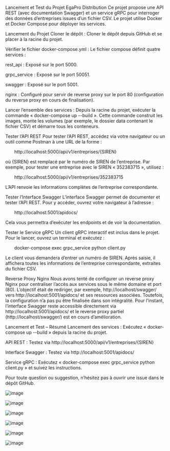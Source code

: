 Lancement et Test du Projet EgaPro Distribution
Ce projet propose une API REST (avec documentation Swagger) et un service gRPC pour interroger des données d’entreprises issues d’un fichier CSV. Le projet utilise Docker et Docker Compose pour déployer les services.

Lancement du Projet
Cloner le dépôt :
Cloner le dépôt depuis GitHub et se placer à la racine du projet.

Vérifier le fichier docker-compose.yml :
Le fichier compose définit quatre services :

rest_api : Exposé sur le port 5000.

grpc_service : Exposé sur le port 50051.

swagger : Exposé sur le port 5001.

nginx : Configuré pour servir de reverse proxy sur le port 80 (configuration du reverse proxy en cours de finalisation).

Lancer l’ensemble des services :
Depuis la racine du projet, exécuter la commande « docker-compose up --build ». Cette commande construit les images, monte les volumes (par exemple, le dossier data contenant le fichier CSV) et démarre tous les conteneurs.

Tester l’API REST
Pour tester l’API REST, accédez via votre navigateur ou un outil comme Postman à une URL de la forme :

  http://localhost:5000/api/v1/entreprises/{SIREN}

où {SIREN} est remplacé par le numéro de SIREN de l’entreprise. Par exemple, pour tester une entreprise avec le SIREN « 352383715 », utilisez :

  http://localhost:5000/api/v1/entreprises/352383715

L’API renvoie les informations complètes de l’entreprise correspondante.

Tester l’Interface Swagger
L’interface Swagger permet de documenter et tester l’API REST.
Pour y accéder, ouvrez votre navigateur à l’adresse :

  http://localhost:5001/apidocs/

Cela vous permettra d’exécuter les endpoints et de voir la documentation.

Tester le Service gRPC
Un client gRPC interactif est inclus dans le projet.
Pour le lancer, ouvrez un terminal et exécutez :

  docker-compose exec grpc_service python client.py

Le client vous demandera d’entrer un numéro de SIREN. Après saisie, il affichera toutes les informations de l’entreprise correspondante, extraites du fichier CSV.

Reverse Proxy Nginx
Nous avons tenté de configurer un reverse proxy Nginx pour centraliser l’accès aux services sous le même domaine et port (80).
L’objectif était de rediriger, par exemple, http://localhost/swagger/ vers http://localhost:5001/apidocs/ et ses ressources associées. Toutefois, la configuration n’a pas pu être finalisée dans son intégralité.
Pour l’instant, l’interface Swagger reste accessible directement via http://localhost:5001/apidocs/ et le reverse proxy partiel (http://localhost/swagger/) est en cours d’amélioration.

Lancement et Test – Résumé
Lancement des services :
Exécutez « docker-compose up --build » depuis la racine du projet.

API REST :
Testez via http://localhost:5000/api/v1/entreprises/{SIREN}

Interface Swagger :
Testez via http://localhost:5001/apidocs/

Service gRPC :
Exécutez « docker-compose exec grpc_service python client.py » et suivez les instructions.

Pour toute question ou suggestion, n’hésitez pas à ouvrir une issue dans le dépôt GitHub.





![image](https://github.com/user-attachments/assets/0ad930eb-f88e-40b3-a98d-ee0e2e771b28)

![image](https://github.com/user-attachments/assets/603dbc09-6b7b-4c97-b51e-6780d5ebabb7)

![image](https://github.com/user-attachments/assets/5c73a670-8146-4903-8935-df60da4d4643)

![image](https://github.com/user-attachments/assets/22afb652-2e46-41ba-94d0-876583e94ea1)


![image](https://github.com/user-attachments/assets/7a53501f-0e81-4d0f-ba88-aaf9e7435eb1)

![image](https://github.com/user-attachments/assets/eb70d90e-fafa-4e54-bc75-3800d5e71ac2)

